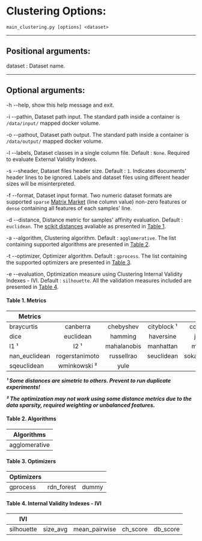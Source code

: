 
# Clustering Options:
`main_clustering.py [options] <dataset>`

___

## Positional arguments:
dataset : Dataset name.

___

## Optional arguments:
-h --help, show this help message and exit.

-i --pathin,
Dataset path input.  The standard path inside a container is `/data/input/` mapped docker volume.

-o --pathout,
Dataset path output. The standard path inside a container is `/data/output/` mapped docker volume.

-l --labels,
Dataset classes in a single column file. Default : `None`. Required to evaluate External Validity Indexes.

-s --sheader,
Dataset files header size. Default : `1`. Indicates documents' header lines to be ignored. Labels and dataset files using different header sizes will be misinterpreted.

-f --format,
Dataset input format. Two numeric dataset formats are supported `sparse` [Matrix Market](https://math.nist.gov/MatrixMarket/) (line column value) non-zero features or `dense` containing all features of each samples' line.

-d --distance, 
Distance metric for samples' affinity evaluation. Default : `euclidean`. The [scikit distances](https://scikit-learn.org/stable/modules/generated/sklearn.metrics.pairwise_distances.html) avaliable as presented in [Table 1](#table-metrics).

-a --algorithm,
Clustering algorithm. Default : `agglomerative`. The list containing supported algorithms are presented in [Table 2](#table-algorithms).

-t --optimizer, Optimizer algorithm. Default : `gprocess`. The list containing the supported optimizers are presented in [Table 3](#table-optimizer).

-e --evaluation, 
Optimization measure using Clustering Internal Validity Indexes - IVI. Default : `silhouette`. All the validation measures included are presented in [Table 4](#table-ivi).

<h4 id="table-metrics">
 Table 1. Metrics
</h4> 

| Metrics       |                |               |               |               |                |
|---------------|:--------------:|:-------------:|:-------------:|:-------------:|:--------------:|
| braycurtis    | canberra       | chebyshev     | cityblock ¹   | correlation   | cosine         |
| dice          | euclidean      | hamming       | haversine     | jaccard       | kulsinski      |
| l1 ¹          | l2 ¹           | mahalanobis   | manhattan     | matching      | minkowski      |
| nan_euclidean | rogerstanimoto | russellrao    | seuclidean    | sokalmichener | sokalsneath    |
| sqeuclidean   | wminkowski ²   | yule          |               |               |                |

***¹ Some distances are simetric to others. Prevent to run duplicate experiments!***

***² The optimization may not work using some distance metrics due to the data sparsity, required weighting or unbalanced features.***

<h4 id="table-algorithms">
 Table 2. Algorithms
</h4>

| Algorithms    |
|---------------|
| agglomerative |

<h4 id="table-optimizers">
 Table 3. Optimizers
</h4>

| Optimizers    |                |                |
|---------------|:--------------:|:--------------:|
| gprocess      | rdn_forest     | dummy          |

<h4 id="table-ivi">
 Table 4. Internal Validity Indexes - IVI
</h4>

| IVI           |                |                |                |                |
|---------------|:--------------:|:--------------:|:--------------:|:--------------:|
| silhouette    | size_avg       | mean_pairwise  | ch_score       | db_score       | 